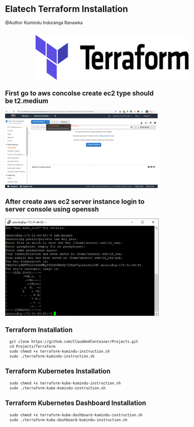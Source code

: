 # Elatech Terraform Installation  
@Author Kumindu Induranga Ranawka  
<br>
<center><img align="center" style="margin-left:100px" width="600" height="150" src="https://github.com/CloudAndContainer/Projects/blob/master/Screen%20Shots/download.png"></center>

## First go to aws concolse create ec2 type should be t2.medium 

![Terraform Image 2](https://github.com/CloudAndContainer/Projects/blob/master/Screen%20Shots/Image-01.png)


## After create aws ec2 server instance login to server console using openssh 

![Terraform Image 3](https://github.com/CloudAndContainer/Projects/blob/master/Screen%20Shots/ssh.PNG)


## Terraform Installation
      
      git clone https://github.com/CloudAndContainer/Projects.git
      cd Projects/Terraform
      sudo chmod +x terraform-kumindu-instruction.sh
      sudo ./terraform-kumindu-instruction.sh
      
## Terraform Kubernetes Installation

      sudo chmod +x terraform-kube-kumindu-instruction.sh
      sudo ./terraform-kube-kumindu-instruction.sh

## Terraform Kubernetes Dashboard Installation

      sudo chmod +x terraform-kube-dashboard-kumindu-instruction.sh
      sudo ./terraform-kube-dashboard-kumindu-instruction.sh
     
